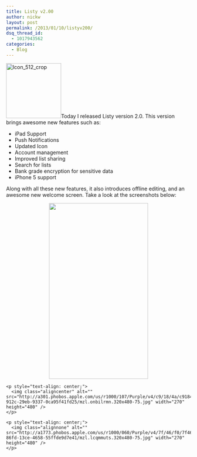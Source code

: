```yaml
---
title: Listy v2.00
author: nickw
layout: post
permalink: /2013/01/10/listyv200/
dsq_thread_id:
  - 1017943562
categories:
  - Blog
---
```

[<img class="alignright size-thumbnail wp-image-999" alt="Icon_512_crop" src="http://cdn.nickwhyte.com/static/2013/01/Icon_512_crop-150x150.png" width="150" height="150" />][1]Today I released Listy version 2.0. This version brings awesome new features such as:

  * <span style="line-height: 13px;">iPad Support</span>
  * <span style="line-height: 13px;">Push Notifications</span>
  * <span style="line-height: 13px;">Updated Icon</span>
  * <span style="line-height: 13px;">Account management</span>
  * <span style="line-height: 13px;">Improved list sharing</span>
  * <span style="line-height: 13px;">Search for lists</span>
  * <span style="line-height: 13px;">Bank grade encryption for sensitive data</span>
  * <span style="line-height: 13px;">iPhone 5 support</span>

Along with all these new features, it also introduces offline editing, and an awesome new welcome screen. Take a look at the screenshots below:

<!--more-->

<p style="text-align: center;">
  <p style="text-align: center;">
    <p style="text-align: center;">
      <a href="http://a949.phobos.apple.com/us/r1000/087/Purple/v4/c7/8a/46/c78a46f1-14d4-818f-730f-353429f886db/mzl.pbtcngjn.320x480-75.jpg"><img class="aligncenter" alt="" src="http://a949.phobos.apple.com/us/r1000/087/Purple/v4/c7/8a/46/c78a46f1-14d4-818f-730f-353429f886db/mzl.pbtcngjn.320x480-75.jpg" width="270" height="480" /></a>
    </p>
    
    <p style="text-align: center;">
      <img class="aligncenter" alt="" src="http://a301.phobos.apple.com/us/r1000/107/Purple/v4/c9/18/4a/c9184aee-912c-29eb-9337-0ca95f41fd25/mzl.onbilrmn.320x480-75.jpg" width="270" height="480" />
    </p>
    
    <p style="text-align: center;">
      <img class="alignnone" alt="" src="http://a1773.phobos.apple.com/us/r1000/060/Purple/v4/7f/46/f0/7f46f0bd-86fd-13ce-4658-55ffde9d7e41/mzl.lcqmmuts.320x480-75.jpg" width="270" height="480" />
    </p>

 [1]: http://cdn.nickwhyte.com/static/2013/01/Icon_512_crop.png